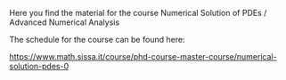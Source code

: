 Here you find the material for the course Numerical Solution of PDEs / Advanced Numerical Analysis

The schedule for the course can be found here:

https://www.math.sissa.it/course/phd-course-master-course/numerical-solution-pdes-0
